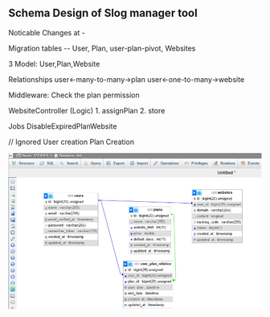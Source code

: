 ## Schema Design of Slog manager tool 

Noticable Changes at -

Migration tables --
    User, Plan, user-plan-pivot, Websites

3 Model:
    User,Plan,Website

Relationships 
    user<-many-to-many->plan
    user<-one-to-many->website

Middleware:
    Check the plan permission 

WebsiteController (Logic)
    1. assignPlan
    2. store 

Jobs
    DisableExpiredPlanWebsite


// Ignored
User creation
Plan Creation


![Schema Design](image.png "Utkarsh SHukla")
